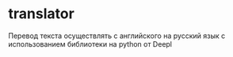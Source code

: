 # translator
Перевод текста осуществлять с английского на русский язык с использованием библиотеки на python от Deepl
